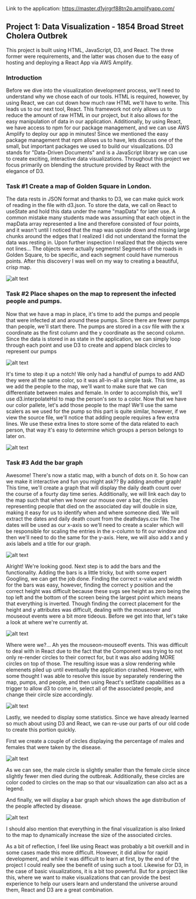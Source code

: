 Link to the application: https://master.d1yjrgrf88tn2p.amplifyapp.com/

## Project 1: Data Visualization - 1854 Broad Street Cholera Outbrek 

This project is built using HTML, JavaScript, D3, and React. 
The three former were requirements, and the latter was chosen due to the easy of hosting and deploying a React App via AWS Amplify.

### Introduction 

Before we dive into the visualization development process, we'll need to understand why we chose each of our tools.
HTML is required, however, by using React, we can cut down how much raw HTML we'll have to write. This leads us to our next tool, 
React. This framework not only allows us to reduce the amount of raw HTML in our project, but it also allows for the easy manipulation of data in our application. Additionally, by using React, we have access to npm for our package management, and we can use AWS Amplify to deploy our app in minutes!
Since we mentioned the easy package management that npm allows us to have, lets discuss one of the small, but important packages we used to build our visualizations. D3 stands for "Data-Driven Documents" and is a JavaScript library we can use to create exciting, interactive data visualizations. Throughout this project we focus primarily on blending the structure provided by React with the elegance of D3. 

### Task #1 Create a map of Golden Square in London.

The data rests in JSON format and thanks to D3, we can make quick work of reading in the file with d3.json. To store the data, we call on React to useState and hold this data under the name "mapData" for later use. A common mistake many students made was assuming that each object in the mapData
array represented a line and therefore consisted of four points, and it wasn't until I noticed that the map was upside down and missing large chunks around the edges that I realized I did not understand the format the data was resting in. Upon further inspection I realized that the objects were not lines... The objects were actually segments! Segments of the roads in Golden Square, to be specific, and each segment could have numerous points. After this discovery I was well on my way to creating a beautiful, crisp map. 

![alt text](https://github.com/samuelhickeyIII/project-1/blob/master/images/map_.png?raw=true)

### Task #2 Place shapes on the map to represent the infected people and pumps. 
Now that we have a map in place, it's time to add the pumps and people that were infected at and around these pumps. 
Since there are fewer pumps than people, we'll start there. The pumps are stored in a csv file with the x coordinate as the first column and the y coordinate as the second column. Since the data is stored in as state in the application, we can simply loop through each point and use D3 to create and append black circles to represent our pumps 

![alt text](https://github.com/samuelhickeyIII/project-1/blob/master/images/pumps.png?raw=true)

It's time to step it up a notch! We only had a handful of pumps to add AND they were all the same color, so it was all-in-all a simple task. This time, as we add the people to the map, we'll want to make sure that we can differentiate between males and female. In order to accomplish this, we'll use d3.interpolateHsl to map the person's sex to a color. Now that we have our color pallete, let's add those people to the map! We'll use the same scalers as we used for the pump so this part is quite similar, however, if we view the source file, we'll notice that adding people requires a few extra lines. We use these extra lines to store some of the data related to each person, that way it's easy to determine which groups a person belongs to later on. 

![alt text](https://github.com/samuelhickeyIII/project-1/blob/master/images/people.png?raw=true)

### Task #3 Add the bar graph
Awesome! There's now a static map, with a bunch of dots on it. So how can we make it interactive and fun you might ask?? By adding another graph! This time, we'll create a graph that will display the daily death count over the course of a fourty day time series. Additionally, we will link each day to the map such that when we hover our mouse over a bar, the circles representing people that died on the associated day will double in size, making it easy for us to identify when and where someone died. We will extract the dates and daily death count from the deathdays.csv file. The dates will be used as our x-axis so we'll need to create a scaler which will be responsible for scaling the entries in the x-column to fit our window and then we'll need to do the same for the y-axis. Here, we will also add x and y axis labels and a title for our graph.

![alt text](https://github.com/samuelhickeyIII/project-1/blob/master/images/empty_bar.png?raw=true)

Alright! We're looking good. Next step is to add the bars and the functionality. Adding the bars is a little tricky, but with some expert Googling, we can get the job done. Finding the correct x-value and width for the bars was easy, however, finding the correct y position and the correct height was difficult because these svgs see height as zero being the top left and the bottom of the screen being the largest point which means that everything is inverted. Though finding the correct placement for the height and y attributes was difficult, dealing with the mouseover and mouseout events were a bit more tideous. Before we get into that, let's take a look at where we're currently at.

![alt text](https://github.com/samuelhickeyIII/project-1/blob/master/images/bar.png?raw=true)

Where were we?... Ah yes the mouseon-mouseoff events. This was difficult to deal with in React due to the fact that the Component was trying to not only re-render circles to their correct for, but it was also adding MORE circles on top of those. The resulting issue was a slow rendering while elemenets piled up until eventually the application crashed. However, with some thought I was able to resolve this issue by separately rendering the map, pumps, and people, and then using React's setState capabilities as a trigger to allow d3 to come in, select all of the associated people, and change their circle size accordingly. 

![alt text](https://github.com/samuelhickeyIII/project-1/blob/master/images/bar_with_map.png?raw=true)

Lastly, we needed to display some statistics. Since we have already learned so much about using D3 and React, we can re-use our parts of our old code to create this portion quickly. 

First we create a couple of circles displaying the percentage of males and females that were taken by the disease. 

![alt text](https://github.com/samuelhickeyIII/project-1/blob/master/images/male_female_stats.png?raw=true)

As we can see, the male circle is slightly smaller than the female circle since slightly fewer men died during the outbreak. Additionally, these circles are color coded to circles on the map so that our visualization can also act as a legend. 

And finally, we will display a bar graph which shows the age distribution of the people affected by disease.

![alt text](https://github.com/samuelhickeyIII/project-1/blob/master/images/all_stats.png?raw=true)

I should also mention that everything in the final visualization is also linked to the map to dynamically increase the size of the associated circles. 

As a bit of reflection, I feel like using React was probably a bit overkill and in some cases made this more difficult. However, it did allow for rapid development, and while it was difficult to learn at first, by the end of the project I could really see the benefit of using such a tool. Likewise for D3, in the case of basic visualizations, it is a bit too powerful. But for a project like this, where we want to make visualizations that can provide the best experience to help our users learn and understand the universe around them, React and D3 are a great combination.